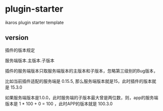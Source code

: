 # plugin-starter
ikaros plugin starter template

## version

插件的版本规定

服务端版本.主版本.子版本

插件的服务端版本只取服务端版本的主版本和子版本，忽略第三级别的Bug版本，

比如当前插件适配的服务端是 0.15.5, 那么服务端版本就是15，此时插件的版本就是 15.3.0

如果服务端版本是1.0.0，此时服务端的子版本最大曾是两位数，则，app的服务端版本是 1 * 100 + 0 = 100 ，此时APP的版本就是 100.3.0